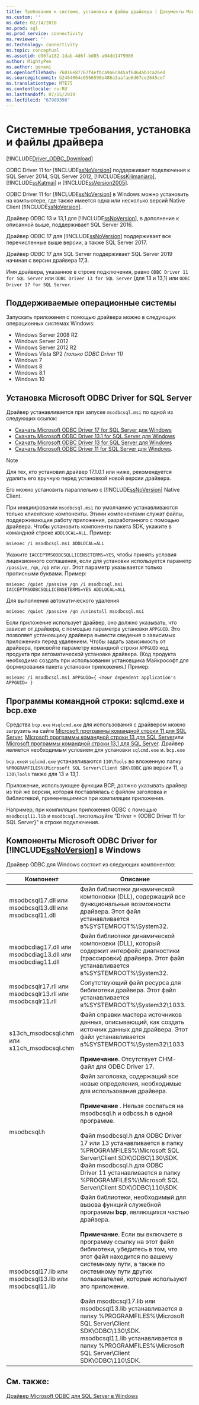 ```yaml
---
title: Требования к системе, установка и файлы драйвера | Документы Майкрософт
ms.custom: ''
ms.date: 02/14/2018
ms.prod: sql
ms.prod_service: connectivity
ms.reviewer: ''
ms.technology: connectivity
ms.topic: conceptual
ms.assetid: d90fa182-1dab-4d6f-bd85-a04dd1479986
author: MightyPen
ms.author: genemi
ms.openlocfilehash: 76016e87767f4efbca9a6c845af6464ab3ca26ed
ms.sourcegitcommit: b2464064c0566590e486a3aafae6d67ce2645cef
ms.translationtype: MTE75
ms.contentlocale: ru-RU
ms.lasthandoff: 07/15/2019
ms.locfileid: "67989398"
---
```

# <a name="system-requirements-installation-and-driver-files"></a>Системные требования, установка и файлы драйвера
[!INCLUDE[Driver_ODBC_Download](../../../includes/driver_odbc_download.md)]

ODBC Driver 11 for [!INCLUDE[ssNoVersion](../../../includes/ssnoversion-md.md)] поддерживает подключения к SQL Server 2014, SQL Server 2012, [!INCLUDE[ssKilimanjaro](../../../includes/sskilimanjaro-md.md)], [!INCLUDE[ssKatmai](../../../includes/sskatmai_md.md)] и [!INCLUDE[ssVersion2005](../../../includes/ssversion2005-md.md)].  
  
ODBC Driver 11 for [!INCLUDE[ssNoVersion](../../../includes/ssnoversion-md.md)] в Windows можно установить на компьютере, где также имеется одна или несколько версий Native Client [!INCLUDE[ssNoVersion](../../../includes/ssnoversion-md.md)].  
  
Драйвер ODBC 13 и 13,1 для [!INCLUDE[ssNoVersion](../../../includes/ssnoversion-md.md)], в дополнение к описанной выше, поддерживает SQL Server 2016. 

Драйвер ODBC 17 для [!INCLUDE[ssNoVersion](../../../includes/ssnoversion-md.md)] поддерживает все перечисленные выше версии, а также SQL Server 2017.

Драйвер ODBC 17 для SQL Server поддерживает SQL Server 2019 начиная с версии драйвера 17,3.

Имя драйвера, указанное в строке подключения, равно `ODBC Driver 11 for SQL Server` или `ODBC Driver 13 for SQL Server` (для 13 и 13,1) или `ODBC Driver 17 for SQL Server`.
  
## <a name="supported-operating-systems"></a>Поддерживаемые операционные системы

Запускать приложения с помощью драйвера можно в следующих операционных системах Windows:  

-   Windows Server 2008 R2 
-   Windows Server 2012
-   Windows Server 2012 R2    
-   Windows Vista SP2 *(только ODBC Driver 11)*  
-   Windows 7  
-   Windows 8
-   Windows 8.1
-   Windows 10
  
## <a name="installing-microsoft-odbc-driver-for-sql-server"></a>Установка Microsoft ODBC Driver for SQL Server

Драйвер устанавливается при запуске `msodbcsql.msi` по одной из следующих ссылок:

- [Скачать Microsoft ODBC Driver 17 for SQL Server для Windows](https://www.microsoft.com/download/details.aspx?id=56567)
- [Скачать Microsoft ODBC Driver 13.1 for SQL Server для Windows](https://www.microsoft.com/download/details.aspx?id=53339)
- [Скачать Microsoft ODBC Driver 13 for SQL Server для Windows](https://www.microsoft.com/download/details.aspx?id=50420)
- [Скачать Microsoft ODBC Driver 11 for SQL Server для Windows](https://www.microsoft.com/download/details.aspx?id=36434). 

> [!NOTE]
> Для тех, кто установил драйвер 17.1.0.1 или ниже, рекомендуется удалить его вручную перед установкой новой версии драйвера.

Его можно установить параллельно с [!INCLUDE[ssNoVersion](../../../includes/ssnoversion-md.md)] Native Client.  

При инициировании `msodbcsql.msi` по умолчанию устанавливаются только клиентские компоненты. Этими компонентами служат файлы, поддерживающие работу приложения, разработанного с помощью драйвера. Чтобы установить компоненты пакета SDK, укажите в командной строке `ADDLOCAL=ALL`. Пример:  
  
```  
msiexec /i msodbcsql.msi ADDLOCAL=ALL  
```  
  
 Укажите `IACCEPTMSODBCSQLLICENSETERMS=YES`, чтобы принять условия лицензионного соглашения, если для установки используется параметр `/passive`, `/qn`, `/qb` или `/qr`. Этот параметр указывается только прописными буквами. Пример:  
  
```  
msiexec /quiet /passive /qn /i msodbcsql.msi IACCEPTMSODBCSQLLICENSETERMS=YES ADDLOCAL=ALL  
```  
  
 Для выполнения автоматического удаления  
  
```  
msiexec /quiet /passive /qn /uninstall msodbcsql.msi  
```  
  
Если приложение использует драйвер, оно должно указывать, что зависит от драйвера, с помощью параметра установки `APPGUID`. Это позволяет установщику драйвера вывести сведения о зависимых приложениях перед удалением. Чтобы задать зависимость от драйвера, присвойте параметру командной строки `APPGUID` код продукта при автоматической установке драйвера. (Код продукта необходимо создать при использовании установщика Майкрософт для формирования пакета установки приложения.) Пример:  
  
```  
msiexec /i msodbcsql.msi APPGUID={ <Your dependent application's APPGUID> }  
```  

## <a name="command-line-tools-sqlcmdexe-and-bcpexe"></a>Программы командной строки: sqlcmd.exe и bcp.exe

Средства `bcp.exe` и`sqlcmd.exe` для использования с драйвером можно загрузить на сайте [Microsoft программы командной строки 11 для SQL Server](https://www.microsoft.com/download/details.aspx?id=36433), [Microsoft программы командной строки 13 для SQL Server](https://www.microsoft.com/download/details.aspx?id=52680)или [Microsoft программы командной строки 13,1 для SQL Server](https://www.microsoft.com/download/details.aspx?id=53591). Драйвер является необходимым условием для установки `sqlcmd.exe` и. `bcp.exe`
  
`bcp.exe`и `sqlcmd.exe` устанавливаются `110\Tools` во вложенную папку `%PROGRAMFILES%\Microsoft SQL Server\Client SDK\ODBC` для версии 11, а `130\Tools` также для 13 и 13,1.

Приложение, использующее функции BCP, должно указывать драйвер из той же версии, которая поставлялась с файлом заголовка и библиотекой, применявшимися при компиляции приложения.  

Например, при компиляции приложения ODBC с помощью `msodbcsql11.lib` и `msodbcsql.h`используйте "Driver = {ODBC Driver 11 for SQL Server}" в строке подключения.

## <a name="components-of-the-microsoft-odbc-driver-for-includessnoversionincludesssnoversion-mdmd-on-windows"></a>Компоненты Microsoft ODBC Driver for [!INCLUDE[ssNoVersion](../../../includes/ssnoversion-md.md)] в Windows 
 Драйвер ODBC для Windows состоит из следующих компонентов:
 
|Компонент|Описание|  
|---------------|-----------------|  
|msodbcsql17.dll или <br> msodbcsql13.dll или <br> msodbcsql11.dll|Файл библиотеки динамической компоновки (DLL), содержащий все функциональные возможности драйвера. Этот файл устанавливается в%SYSTEMROOT%\System32.|  
|msodbcdiag17.dll или <br> msodbcdiag13.dll или <br> msodbcdiag11.dll|Файл библиотеки динамической компоновки (DLL), который содержит интерфейс диагностики (трассировки) драйвера. Этот файл устанавливается в%SYSTEMROOT%\System32.|
|msodbcsqlr17.rll или <br> msodbcsqlr13.rll или <br> msodbcsqlr11.rll|Сопутствующий файл ресурса для библиотеки драйвера. Этот файл устанавливается в%SYSTEMROOT%\System32\1033.| 
|s13ch_msodbcsql.chm или <br> s11ch_msodbcsql.chm |Файл справки мастера источников данных, описывающий, как создать источник данных для драйвера. Этот файл устанавливается в%SYSTEMROOT%\System32\1033 <br /> <br /> **Примечание.** Отсутствует CHM-файл для ODBC Driver 17. |  
|msodbcsql.h|Файл заголовка, содержащий все новые определения, необходимые для использования драйвера.<br /><br /> **Примечание**  . Нельзя сослаться на msodbcsql.h и odbcss.h в одной программе.<br /><br /> Файл msodbcsql.h для ODBC Driver 17 или 13 устанавливается в папку %PROGRAMFILES%\Microsoft SQL Server\Client SDK\ODBC\130\SDK. <br /> Файл msodbcsql.h для ODBC Driver 11 устанавливается в папку %PROGRAMFILES%\Microsoft SQL Server\Client SDK\ODBC\110\SDK.| 
|msodbcsql17.lib или <br> msodbcsql13.lib или <br> msodbcsql11.lib|Файл библиотеки, необходимый для вызова функций служебной программы **bcp**, являющихся частью драйвера.<br /><br /> **Примечание**. Если вы включаете в программу ссылку на этот файл библиотеки, убедитесь в том, что этот файл находится по вашему системному пути, а также по системному пути других пользователей, которые используют это приложение.<br /><br /> Файл msodbcsql17.lib или msodbcsql13.lib устанавливается в папку %PROGRAMFILES%\Microsoft SQL Server\Client SDK\ODBC\130\SDK.<br /> msodbcsql11.lib устанавливается в папку %PROGRAMFILES%\Microsoft SQL Server\Client SDK\ODBC\110\SDK.|

  
## <a name="see-also"></a>См. также:  
 [Драйвер Microsoft ODBC для SQL Server в Windows](../../../connect/odbc/windows/microsoft-odbc-driver-for-sql-server-on-windows.md)  
  
  

